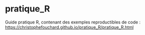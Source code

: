 # pratique_R
Guide pratique R, contenant des exemples reproductibles de code : https://christophefouchard.github.io/pratique_R/pratique_R.html
